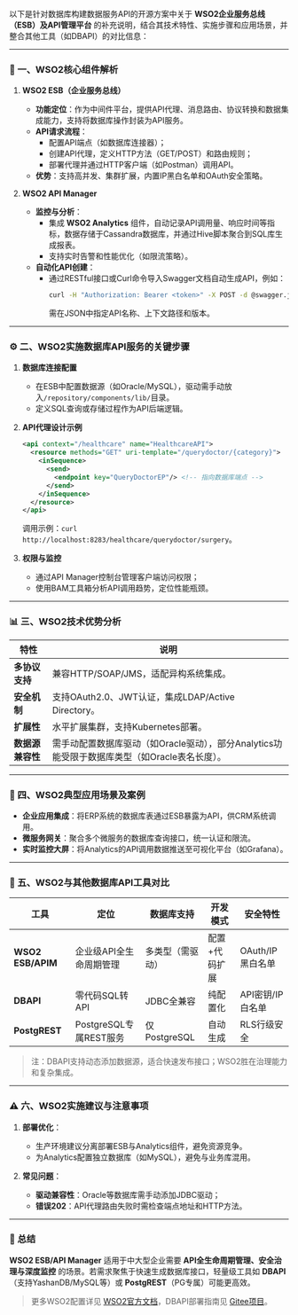 以下是针对数据库构建数据服务API的开源方案中关于 **WSO2企业服务总线（ESB）及API管理平台** 的补充说明，结合其技术特性、实施步骤和应用场景，并整合其他工具（如DBAPI）的对比信息：

---

### 🔧 一、WSO2核心组件解析
1. **WSO2 ESB（企业服务总线）**  
   - **功能定位**：作为中间件平台，提供API代理、消息路由、协议转换和数据集成能力，支持将数据库操作封装为API服务。  
   - **API请求流程**：  
     - 配置API端点（如数据库连接器）；  
     - 创建API代理，定义HTTP方法（GET/POST）和路由规则；  
     - 部署代理并通过HTTP客户端（如Postman）调用API。  
   - **优势**：支持高并发、集群扩展，内置IP黑白名单和OAuth安全策略。

2. **WSO2 API Manager**  
   - **监控与分析**：  
     - 集成 **WSO2 Analytics** 组件，自动记录API调用量、响应时间等指标，数据存储于Cassandra数据库，并通过Hive脚本聚合到SQL库生成报表。  
     - 支持实时告警和性能优化（如限流策略）。  
   - **自动化API创建**：  
     - 通过RESTful接口或Curl命令导入Swagger文档自动生成API，例如：  
       ```bash
       curl -H "Authorization: Bearer <token>" -X POST -d @swagger.json http://localhost:9763/api/am/publisher/apis
       ```  
       需在JSON中指定API名称、上下文路径和版本。

---

### ⚙️ 二、WSO2实施数据库API服务的关键步骤
1. **数据库连接配置**  
   - 在ESB中配置数据源（如Oracle/MySQL），驱动需手动放入`/repository/components/lib/`目录。  
   - 定义SQL查询或存储过程作为API后端逻辑。

2. **API代理设计示例**  
   ```xml
   <api context="/healthcare" name="HealthcareAPI">
     <resource methods="GET" uri-template="/querydoctor/{category}">
       <inSequence>
         <send>
           <endpoint key="QueryDoctorEP"/> <!-- 指向数据库端点 -->
         </send>
       </inSequence>
     </resource>
   </api>
   ```  
   调用示例：`curl http://localhost:8283/healthcare/querydoctor/surgery`。

3. **权限与监控**  
   - 通过API Manager控制台管理客户端访问权限；  
   - 使用BAM工具箱分析API调用趋势，定位性能瓶颈。

---

### 📊 三、WSO2技术优势分析
| **特性**         | **说明**                                                                 |
|------------------|--------------------------------------------------------------------------|
| **多协议支持**    | 兼容HTTP/SOAP/JMS，适配异构系统集成。                        |
| **安全机制**      | 支持OAuth2.0、JWT认证，集成LDAP/Active Directory。           |
| **扩展性**        | 水平扩展集群，支持Kubernetes部署。                           |
| **数据源兼容性**  | 需手动配置数据库驱动（如Oracle驱动），部分Analytics功能受限于数据库类型（如Oracle表名长度）。 |

---

### 💼 四、WSO2典型应用场景及案例
- **企业应用集成**：将ERP系统的数据库表通过ESB暴露为API，供CRM系统调用。  
- **微服务网关**：聚合多个微服务的数据库查询接口，统一认证和限流。  
- **实时监控大屏**：将Analytics的API调用数据推送至可视化平台（如Grafana）。

---

### 🔄 五、WSO2与其他数据库API工具对比
| **工具**         | 定位                     | 数据库支持       | 开发模式       | 安全特性               |
|------------------|--------------------------|------------------|----------------|------------------------|
| **WSO2 ESB/APIM**| 企业级API全生命周期管理  | 多类型（需驱动） | 配置+代码扩展  | OAuth/IP黑白名单       |
| **DBAPI**        | 零代码SQL转API           | JDBC全兼容       | 纯配置化       | API密钥/IP白名单       |
| **PostgREST**    | PostgreSQL专属REST服务   | 仅PostgreSQL     | 自动生成       | RLS行级安全            |

> 注：DBAPI支持动态添加数据源，适合快速发布接口；WSO2胜在治理能力和复杂集成。

---

### ⚠️ 六、WSO2实施建议与注意事项
1. **部署优化**：  
   - 生产环境建议分离部署ESB与Analytics组件，避免资源竞争。  
   - 为Analytics配置独立数据库（如MySQL），避免与业务库混用。  

2. **常见问题**：  
   - **驱动兼容性**：Oracle等数据库需手动添加JDBC驱动；  
   - **错误202**：API代理路由失败时需检查端点地址和HTTP方法。

---

### 💎 总结
**WSO2 ESB/API Manager** 适用于中大型企业需要 **API全生命周期管理、安全治理与深度监控** 的场景。若需求聚焦于快速生成数据库接口，轻量级工具如 **DBAPI**（支持YashanDB/MySQL等）或 **PostgREST**（PG专属）可能更高效。  
> 更多WSO2配置详见 [WSO2官方文档](https://wso2.com/documentation/)，DBAPI部署指南见 [Gitee项目](https://gitee.com/freakchicken/db-api)。